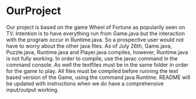 # OurProject
Our project is based on the game Wheel of Fortune as popularily seen on TV. 
Intention is to have everything run from Game.java but the interaction with the program occur in Runtime.java. 
So a prospective user would not have to worry about the other java files. 
As of July 26th, Game.java, Puzzle.java, Runtime.java and Player.java compiles, however, Runtime.java is not fully working. 
In order to compile, use the javac command in the command console. 
As well the textfiles must be in the same folder in order for the game to play.
All files must be compiled before running the text based version of the Game, using the command java Runtime. 
README will be updated with instructions when we do have a comprehensive input/output working. 
